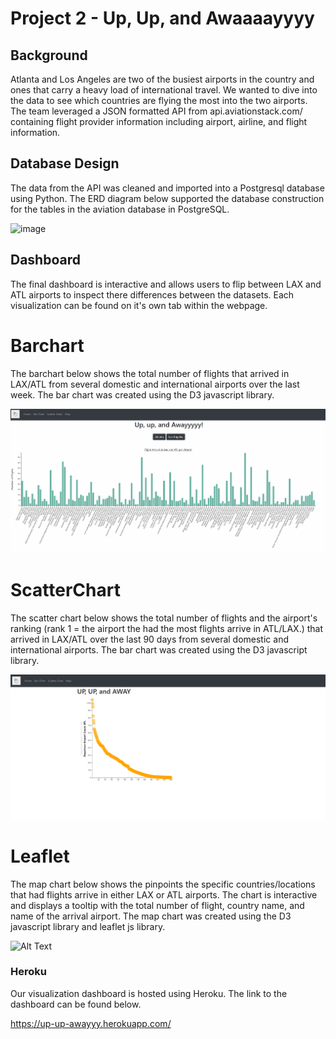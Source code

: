 # Project 2 - Up, Up, and Awaaaayyyy

## Background

Atlanta and Los Angeles are two of the busiest airports in the country and ones that carry a heavy load of international travel. 
We wanted to dive into the data to see which countries are flying the most into the two airports. The team leveraged a JSON formatted API from api.aviationstack.com/ containing flight provider information including airport, airline, and flight information. 

## Database Design

The data from the API was cleaned and imported into a Postgresql database using Python. The ERD diagram below supported the database construction for the tables in the aviation database in PostgreSQL. 

![image](https://user-images.githubusercontent.com/74060853/116949171-74fc0780-ac4f-11eb-9d42-49567d9908ce.png)

## Dashboard

The final dashboard is interactive and allows users to flip between LAX and ATL airports to inspect there differences between the datasets. Each visualization can be found on it's own tab within the webpage. 

# Barchart
The barchart below shows the total number of flights that arrived in LAX/ATL from several domestic and international airports over the last week. The bar chart was created using the D3 javascript library.

![Alt Text](https://github.com/jared3194/project-2/blob/main/images/barchart.gif)

# ScatterChart
The scatter chart below shows the total number of flights and the airport's ranking (rank 1 = the airport the had the most flights arrive in ATL/LAX.) that arrived in LAX/ATL over the last 90 days from several domestic and international airports. The bar chart was created using the D3 javascript library.

![Alt Text](https://github.com/jared3194/project-2/blob/main/images/scatterchart.gif)

# Leaflet
The map chart below shows the pinpoints the specific countries/locations that had flights arrive in either LAX or ATL airports. The chart is interactive and displays a tooltip with the total number of flight, country name, and name of the arrival airport. The map chart was created using the D3 javascript library and leaflet js library.

![Alt Text](https://github.com/jared3194/project-2/blob/main/images/mapchart.gif)

### Heroku

Our visualization dashboard is hosted using Heroku. The link to the dashboard can be found below.

https://up-up-awayyy.herokuapp.com/



